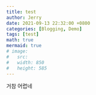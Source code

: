 ```yaml
---
title: test
author: Jerry
date: 2021-09-13 22:32:00 +0800
categories: [Blogging, Demo]
tags: [test]
math: true
mermaid: true
# image:
#   src: 
#   width: 850
#   height: 585
---
```


거참 어렵네